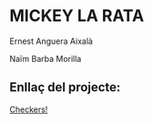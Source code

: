 # MICKEY LA RATA

Ernest Anguera Aixalà

Naïm Barba Morilla

## Enllaç del projecte:

[Checkers!](https://github.com/eur1p3des/Checkers.git)
